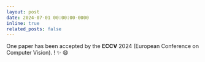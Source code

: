 ```yaml
---
layout: post
date: 2024-07-01 00:00:00-0000
inline: true
related_posts: false
---
```


One paper has been accepted by the **ECCV** 2024 (European Conference on Computer Vision).
! :sparkles: :smile: